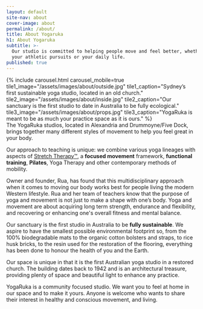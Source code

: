 ```yaml
---
layout: default
site-nav: about
cover-image: about
permalink: /about/
title: About Yogaruka
h1: About Yogaruka
subtitle: >-
  Our studio is committed to helping people move and feel better, whether in
  your athletic pursuits or your daily life.
published: true
---
```


<section id="studio">
	{% include carousel.html carousel_mobile=true tile1_image="/assets/images/about/outside.jpg" tile1_caption="Sydney’s first sustainable yoga studio, located in an old church." tile2_image="/assets/images/about/inside.jpg"  tile2_caption="Our sanctuary is the first studio to date in Australia to be fully ecological." tile3_image="/assets/images/about/props.jpg" tile3_caption="YogaRuka is meant to be as much your practice space as it is ours." %}
</section>

<section>
<div class="Longform Longform--blogpost" markdown="1">
The YogaRuka studios, located in Alexandria and Drummoyne/Five Dock, brings together many different styles of movement to help you feel great in your body.

Our approach to teaching is unique: we combine various yoga lineages with aspects of [Stretch Therapy™](https://stretchtherapy.net/), a <strong>focused movement</strong> framework, <strong>functional training</strong>, <strong>Pilates</strong>, Yoga Therapy and other contemporary methods of mobility. 


Owner and founder, Rua, has found that this multidisciplinary approach when it comes to moving our body works best for people living the modern Western lifestyle. Rua and her team of teachers know that the purpose of yoga and movement is not just to make a shape with one’s body. Yoga and movement are about acquiring long term strength, endurance and flexibility, and recovering or enhancing one's overall fitness and mental balance. 

Our sanctuary is the first studio in Australia to be <strong>fully sustainable</strong>. We aspire to have the smallest possible environmental footprint so, from the 100% biodegradable mats to the organic cotton bolsters and straps, to rice husk bricks, to the resin used for the restoration of the flooring, everything has been done to honour the health of you and the Earth.

Our space is unique in that it is the first Australian yoga studio in a restored church. The building dates back to 1942 and is an architectural treasure, providing plenty of space and beautiful light to enhance any practice.

YogaRuka is a community focused studio. We want you to feel at home in our space and to make it yours. Anyone is welcome who wants to share their interest in healthy and conscious movement, and living.
</div>
</section>
